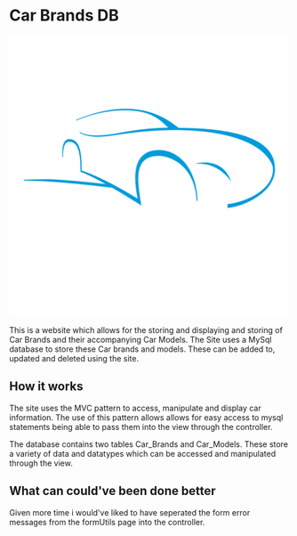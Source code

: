 

# Car Brands DB  
![logo](./assets/images/logo.png) 

This is a website which allows for the storing and displaying and storing of Car Brands and their accompanying Car Models. 
The Site uses a MySql database to store these Car brands and models. These can be added to, updated and deleted using the site. 

## How it works 

The site uses the MVC pattern to access, manipulate and display car information. The use of this pattern allows allows for easy access to mysql statements being able to pass them into the view through the controller. 

The database contains two tables Car_Brands and Car_Models. These store a variety of data and datatypes which can be accessed and manipulated through the view. 

## What can could've been done better 

Given more time i would've liked to have seperated the form error messages from the formUtils page into the controller.

